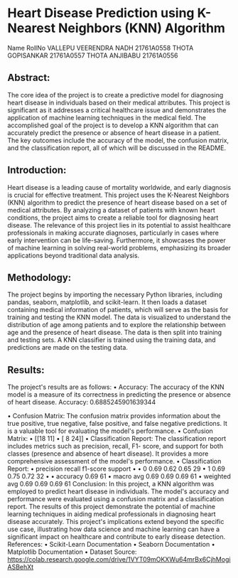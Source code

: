 # Heart Disease Prediction using K-Nearest Neighbors (KNN) Algorithm

Name RollNo
VALLEPU VEERENDRA NADH 21761A0558
THOTA GOPISANKAR 21761A0557
THOTA ANJIBABU 21761A0556

## Abstract:
The core idea of the project is to create a predictive model for diagnosing heart disease in individuals
based on their medical attributes. This project is significant as it addresses a critical healthcare issue
and demonstrates the application of machine learning techniques in the medical field. The
accomplished goal of the project is to develop a KNN algorithm that can accurately predict the
presence or absence of heart disease in a patient. The key outcomes include the accuracy of the
model, the confusion matrix, and the classification report, all of which will be discussed in the
README.
## Introduction:
Heart disease is a leading cause of mortality worldwide, and early diagnosis is crucial for effective
treatment. This project uses the K-Nearest Neighbors (KNN) algorithm to predict the presence of
heart disease based on a set of medical attributes. By analyzing a dataset of patients with known
heart conditions, the project aims to create a reliable tool for diagnosing heart disease.
The relevance of this project lies in its potential to assist healthcare professionals in making accurate
diagnoses, particularly in cases where early intervention can be life-saving. Furthermore, it
showcases the power of machine learning in solving real-world problems, emphasizing its broader
applications beyond traditional data analysis.
## Methodology:
The project begins by importing the necessary Python libraries, including pandas, seaborn,
matplotlib, and scikit-learn. It then loads a dataset containing medical information of patients, which
will serve as the basis for training and testing the KNN model.
The data is visualized to understand the distribution of age among patients and to explore the
relationship between age and the presence of heart disease. The data is then split into training and
testing sets. A KNN classifier is trained using the training data, and predictions are made on the
testing data.
## Results:
The project's results are as follows:
• Accuracy: The accuracy of the KNN model is a measure of its correctness in predicting the
presence or absence of heart disease.
Accuracy: 0.6885245901639344

• Confusion Matrix: The confusion matrix provides information about the true positive, true
negative, false positive, and false negative predictions. It is a valuable tool for evaluating the
model's performance.
• Confusion Matrix:
• [[18 11]
• [ 8 24]]
• Classification Report: The classification report includes metrics such as precision, recall, F1-
score, and support for both classes (presence and absence of heart disease). It provides a
more comprehensive assessment of the model's performance.
• Classification Report:
• precision recall f1-score support
•
• 0 0.69 0.62 0.65 29
• 1 0.69 0.75 0.72 32
•
• accuracy 0.69 61
• macro avg 0.69 0.69 0.69 61
• weighted avg 0.69 0.69 0.69 61
Conclusion:
In this project, a KNN algorithm was employed to predict heart disease in individuals. The model's
accuracy and performance were evaluated using a confusion matrix and a classification report. The
results of this project demonstrate the potential of machine learning techniques in aiding medical
professionals in diagnosing heart disease accurately.
This project's implications extend beyond the specific use case, illustrating how data science and
machine learning can have a significant impact on healthcare and contribute to early disease
detection.
References:
• Scikit-Learn Documentation
• Seaborn Documentation
• Matplotlib Documentation
• Dataset Source:
https://colab.research.google.com/drive/1VYT09mOKXWu64mrBx6CjhMogiASBehXt
